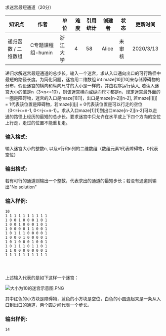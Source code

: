 求迷宫最短通道（20分）

| 知识点              | 作者              | 单位     | 难度 | 引用统计 | 创建者 | 状态   | 更新时间  |
| ------------------- | ----------------- | -------- | ---- | -------- | ------ | ------ | --------- |
| 递归函数 / 二维数组 | C专题课程组-humin | 浙江大学 | 4    | 58       | Alice  | 未审核 | 2020/3/13 |

递归求解迷宫最短通道的总步长。输入一个迷宫，求从入口通向出口的可行路径中最短的路径长度。为简化问题，迷宫用二维数组 int maze[10][10]来存储障碍物的分布，假设迷宫的横向和纵向尺寸的大小是一样的，并由程序运行读入, 若读入迷宫大小的值是n（3<n<=10），则该迷宫横向或纵向尺寸都是n，规定迷宫最外面的一圈是障碍物，迷宫的入口是maze[1][1]，出口是maze[n-2][n-2], 若maze[i][j] = 1代表该位置是障碍物，若maze[i][j] = 0代表该位置是可以行走的空位（0<=i<=n-1, 0<=j<=n-1）。求从入口maze[1][1]到出口maze[n-2][n-2]可以走通的路径上经历的最短的总步长。要求迷宫中只允许在水平或上下四个方向的空位上行走，走过的位置不能重复走。

### 输入格式:

输入迷宫大小的整数n, 以及n行和n列的二维数组（数组元素1代表障碍物，0代表空位）

### 输出格式:

若有可行的通道则输出一个整数，代表求出的通道的最短步长；若没有通道则输出"No solution"

### 输入样例:

```in
10
1 1 1 1 1 1 1 1 1 1
1 0 0 1 0 0 0 1 0 1
1 0 0 1 0 0 0 1 0 1
1 0 0 0 0 1 1 0 0 1
1 0 1 1 1 0 0 0 0 1
1 0 0 0 1 0 0 0 0 1
1 0 1 0 0 0 1 0 0 1
1 0 1 1 1 0 1 1 0 1
1 1 0 0 0 0 0 0 0 1
1 1 1 1 1 1 1 1 1 1

      
    
```

上述输入代表的是如下这样一个迷宫：

![大小为10的迷宫示意图.PNG](https://images.ptausercontent.com/b9cb4128-aeac-4e42-b6cf-b3a1b3c7f071.PNG)

其中红色的小方块是障碍物，蓝色的小方块是空位，白色的小圆连起来是一条从入口到出口的通道，两个圆之间代表一个步长。

### 输出样例:

```out
14
```
